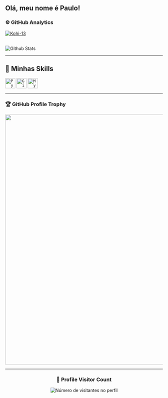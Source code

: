 ## Olá, meu nome é Paulo!

### ⚙️ GitHub Analytics
[![Kohi-13](https://github-readme-stats.vercel.app/api/top-langs/?username=kohi-13&hide=html&layout=compact&theme=Onedark)](https://github.com/anuraghazra/github-readme-stats)
 <td>
      <br />
      <img
        align="top"
        src="https://github-readme-streak-stats.herokuapp.com/?user=iuricode&theme=dark&hide_border=false"
        alt="Github Stats"
      />
    </td>

--- 

## 🚀 Minhas Skills

<code><img height="32" src="https://raw.githubusercontent.com/jmnote/z-icons/master/svg/python.svg" alt="Python"/></code>
<code><img height="32" src="https://git-scm.com/images/logos/downloads/Git-Logo-White.svg" alt="Git"/></code>
<code><img height="32" src="https://www.vectorlogo.zone/logos/mysql/mysql-official.svg" alt="MySQL"/></code>

---
### 🏆 GitHub Profile Trophy

<p align="center">
  <a
    href="https://github.com/ryo-ma/github-profile-trophy"
    title="repositório de troféus"
  >
    <img
      width="800"
      src="https://github-profile-trophy.vercel.app/?username=iuricode&column=8&theme=darkhub&no-frame=true&no-bg=true"
    />
  </a>
</p>

---

<div align="center">
  <h3><b>📍 Profile Visitor Count</b></h3>
</div>

<p align="center">
  <img
    src="https://profile-counter.glitch.me/iuricode/count.svg"
    alt="Número de visitantes no perfil"
  />
</p>
